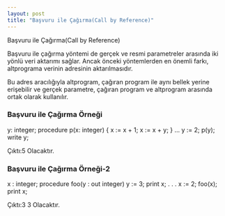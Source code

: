 ```yaml
---
layout: post
title: "Başvuru ile Çağırma(Call by Reference)"
---
```


Başvuru ile Çağırma(Call by Reference)

Başvuru ile çağırma yöntemi de gerçek ve resmi parametreler arasında iki yönlü veri aktarımı sağlar.
Ancak önceki yöntemlerden en önemli farkı, altprograma verinin adresinin aktarılmasıdır.

Bu adres aracılığıyla altprogram, çağıran program ile aynı bellek yerine erişebilir ve gerçek parametre,
çağıran program ve altprogram arasında ortak olarak kullanılır.



### Başvuru ile Çağırma Örneği

y: integer;
procedure p(x: integer)
{ x := x + 1;
x := x + y;
}
…
y := 2;
p(y);
write y;

Çıktı:5 Olacaktır.

### Başvuru ile Çağırma Örneği-2

x : integer;
procedure foo(y : out integer)
y := 3;
print x;
. . .
x := 2;
foo(x);
print x;

Çıktı:3 3 Olacaktır.